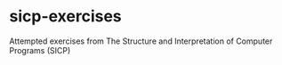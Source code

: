 # sicp-exercises
Attempted exercises from The Structure and Interpretation of Computer Programs (SICP)
